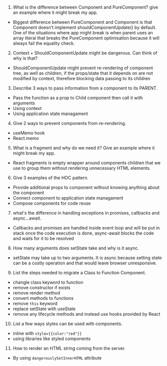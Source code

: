1. What is the difference between Component and PureComponent? give an example where it might break my app.

-   Biggest difference between PureComponent and Component is that Component doesn’t implement shouldComponentUpdate() by default. One of the situations where app might break is when parent uses an array literal that breaks the PureComponent optimisation because it will always fail the equality check.

2. Context + ShouldComponentUpdate might be dangerous. Can think of why is that?

-   ShouldComponentUpdate might prevent re-rendering of component tree, as well as children, if the props/state that it depends on are not modified by context, therefore blocking data passing to its children

3. Describe 3 ways to pass information from a component to its PARENT.

-   Pass the function as a prop to Child component then call it with arguments
-   Using context
-   Using application state managament

4. Give 2 ways to prevent components from re-rendering.

-   useMemo hook
-   React.memo

5. What is a fragment and why do we need it? Give an example where it might break my app.

-   React fragments is empty wrapper around components children that we use to group them without rendering unnecessary HTML elements.

6. Give 3 examples of the HOC pattern.

-   Provide additional props to component without knowing anything about the component
-   Connect component to application state managament
-   Compose components for code reuse

7. what's the difference in handling exceptions in promises, callbacks and async...await.

-   Callbacks and promises are handled inside event loop and will be put in stack once the code execution is done, async-await blocks the code and waits for it to be resolved

8. How many arguments does setState take and why is it async.

-   setState may take up to two arguments. It is async because setting state can be a costly operation and that would leave browser unresponsive.

9. List the steps needed to migrate a Class to Function Component.

-   changle class keyword to function
-   remove constructor if exists
-   remove render method
-   convert methods to functions
-   remove `this` keyword
-   replace setState with useState
-   remove any lifecycle methods and instead use hooks provided by React

10. List a few ways styles can be used with components.

-   inline with `style={{color:"red"}}`
-   using libraries like styled components

11. How to render an HTML string coming from the server.

-   By using `dangerouslySetInnerHTML` attribute
